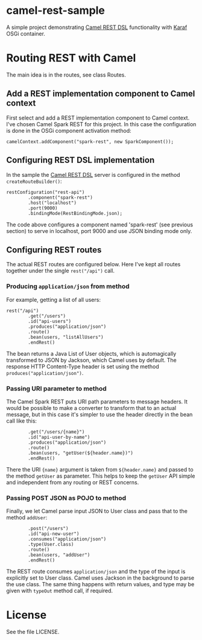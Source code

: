 # camel-rest-sample

A simple project demonstrating
[Camel REST DSL](http://camel.apache.org/rest-dsl.html) functionality
with [Karaf](http://karaf.apache.org) OSGi container.


# Routing REST with Camel

The main idea is in the routes, see class Routes.

## Add a REST implementation component to Camel context

First select and add a REST implementation component to Camel
context. I've chosen Camel Spark REST for this project. In this case
the configuration is done in the OSGi component activation method:

    camelContext.addComponent("spark-rest", new SparkComponent());
    

## Configuring REST DSL implementation

In the sample the [Camel REST DSL](http://camel.apache.org/rest-dsl.html) server is configured in the method `createRouteBuilder()`:

    restConfiguration("rest-api")
            .component("spark-rest")
            .host("localhost")
            .port(9000)
            .bindingMode(RestBindingMode.json);

The code above configures a component named 'spark-rest' (see previous
section) to serve in localhost, port 9000 and use JSON binding mode
only.


## Configuring REST routes

The actual REST routes are configured below. Here I've kept all routes
together under the single `rest("/api")` call.


### Producing `application/json` from method

For example, getting a list of all users:

    rest("/api")
            .get("/users")
            .id("api-users")
            .produces("application/json")
            .route()
            .bean(users, "listAllUsers")
            .endRest()

The bean returns a Java List of User objects, which is automagically
transformed to JSON by Jackson, which Camel uses by default. The
response HTTP Content-Type header is set using the method
`produces("application/json")`.


### Passing URI parameter to method

The Camel Spark REST puts URI path parameters to message headers. It
would be possible to make a converter to transform that to an actual
message, but in this case it's simpler to use the header directly in
the bean call like this:

            .get("/users/{name}")
            .id("api-user-by-name")
            .produces("application/json")
            .route()
            .bean(users, "getUser(${header.name})")
            .endRest()
            
There the URI `{name}` argument is taken from `${header.name}` and
passed to the method `getUser` as parameter. This helps to keep the
`getUser` API simple and independent from any routing or REST
concerns.


### Passing POST JSON as POJO to method

Finally, we let Camel parse input JSON to User class and pass that to the method `addUser`:

            .post("/users")
            .id("api-new-user")
            .consumes("application/json")
            .type(User.class)
            .route()
            .bean(users, "addUser")
            .endRest()

The REST route consumes `application/json` and the type of the input
is explicitly set to User class. Camel uses Jackson in the background
to parse the use class. The same thing happens with return values, and
type may be given with `typeOut` method call, if required.


# License

See the file LICENSE.
